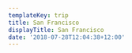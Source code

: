```yaml
---
templateKey: trip
title: San Francisco
displayTitle: San Francisco
date: '2018-07-28T12:04:38+12:00'
---
```

